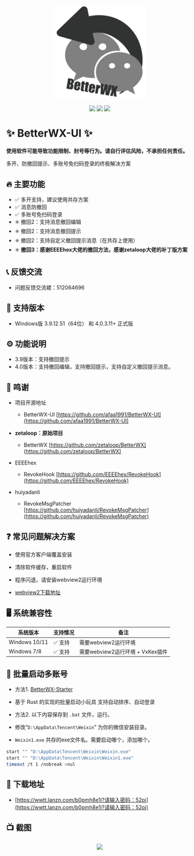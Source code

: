 <h3 align="center"><img src="https://raw.githubusercontent.com/afaa1991/BetterWX-UI/refs/heads/2.0.0/src-tauri/icons/128x128@2x.png" width="250px"></h3>

<p align="center">
  <img src="https://img.shields.io/badge/Platform-Windows-green">
  <img src="https://img.shields.io/github/stars/afaa1991/BetterWX-UI">
  <img src="https://img.shields.io/badge/WeChat-3.9~4.0-blue">
</p>

# ✨ BetterWX-UI ✨

**使用软件可能导致功能限制、封号等行为。请自行评估风险，不承担任何责任。**

多开、防撤回提示、多账号免扫码登录的终极解决方案

## 🔥 主要功能

- ✅ 多开支持，建议使用共存方案
- ✅ 消息防撤回
- ✅ 多账号免扫码登录
- ✳️ 撤回2：支持消息撤回编辑
- ✳️ 撤回2：支持消息撤回提示
- ✳️ 撤回2：支持自定义撤回提示消息（在共存上使用）
- ✳️ **撤回3：感谢EEEEhex大佬的撤回方法，感谢zetaloop大佬的补丁版方案**

## 📞 反馈交流

- 问题反馈交流裙：512064696

## 📌 支持版本

- Windows版 3.9.12.51（64位） 和 4.0.3.11+ 正式版

## ⚙️ 功能说明

- 3.9版本：支持撤回提示
- 4.0版本：支持撤回编辑，支持撤回提示，支持自定义撤回提示消息。

## 📜 鸣谢

- 项目开源地址
    - BetterWX-UI [https://github.com/afaa1991/BetterWX-UI](https://github.com/afaa1991/BetterWX-UI)

- **zetaloop：原始项目**
    - BetterWX [https://github.com/zetaloop/BetterWX](https://github.com/zetaloop/BetterWX)

- EEEEhex
    - RevokeHook [https://github.com/EEEEhex/RevokeHook](https://github.com/EEEEhex/RevokeHook)

- huiyadanli
    - RevokeMsgPatcher [https://github.com/huiyadanli/RevokeMsgPatcher](https://github.com/huiyadanli/RevokeMsgPatcher)

## ❓ 常见问题解决方案

- 使用官方客户端覆盖安装

- 清除软件缓存，重启软件

- 程序闪退，请安装webview2运行环境

- [webview2下载地址](https://developer.microsoft.com/zh-cn/microsoft-edge/webview2/?form=MA13LH#download)

## 🖥️ 系统兼容性

|    系统版本    |    支持情况    |        备注       |
|---------------|---------------|-------------------|
| Windows 10/11 |    ✅ 支持    | 需要webview2运行环境   |
| Windows 7/8   |    ✅ 支持  | 需要webview2运行环境 + VxKex插件 |

## 🔄 批量启动多账号

- 方法1. [BetterWX-Starter](https://github.com/afaa1991/BetterWX-Starter)

- 基于 Rust 的实现的批量启动小玩具 支持自动排序、自动登录

- 方法2.  以下内容保存到 `.bat` 文件，运行。

- 修改“`D:\AppData\Tencent\Weixin`” 为你的微信安装目录。

- `Weixin1.exe` 共存的exe文件名。需要启动哪个，添加哪个。

```bash
start "" "D:\AppData\Tencent\Weixin\Weixin.exe"
start "" "D:\AppData\Tencent\Weixin\Weixin1.exe"
timeout /t 1 /nobreak >nul
```

## 💾 下载地址

 - [https://wwtt.lanzn.com/b0pmh8e1i?请输入密码：52pj](https://wwtt.lanzn.com/b0pmh8e1i?请输入密码：52pj)

## 📺 截图

<h3 align="center"><img src="https://raw.githubusercontent.com/afaa1991/BetterWX-UI/refs/heads/2.0.0/screenshot.png" width="640px"></h3>
